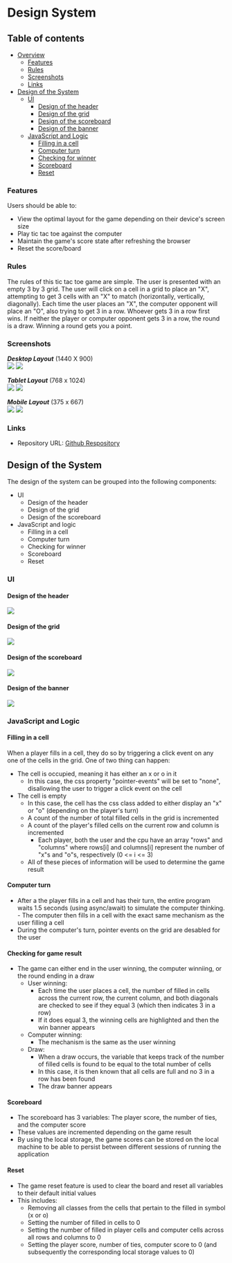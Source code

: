 # Design System

## Table of contents

-  [Overview](#overview)
   -  [Features](#features)
   -  [Rules](#rules)
   -  [Screenshots](#screenshots)
   -  [Links](#links)
-  [Design of the System](#design-of-the-system)
   -  [UI](#ui)
      -  [Design of the header](#design-of-the-header)
      -  [Design of the grid](#design-of-the-grid)
      -  [Design of the scoreboard](#design-of-the-scoreboard)
      -  [Design of the banner](#design-of-the-banner)
   -  [JavaScript and Logic](#javascript-and-logic)
      -  [Filling in a cell](#filling-in-a-cell)
      -  [Computer turn](#computer-turn)
      -  [Checking for winner](#checking-for-winner)
      -  [Scoreboard](#scoreboard)
      -  [Reset](#reset)

### Features

Users should be able to:

- View the optimal layout for the game depending on their device's screen size
- Play tic tac toe against the computer
- Maintain the game's score state after refreshing the browser
- Reset the score/board

### Rules

The rules of this tic tac toe game are simple. The user is presented with an empty 3 by 3 grid. The user will click on a cell in a grid to place an "X", attempting to get 3 cells with an "X" to match (horizontally, vertically, diagonally). Each time the user places an "X", the computer opponent will place an "O", also trying to get 3 in a row. Whoever gets 3 in a row first wins. If neither the player or computer opponent gets 3 in a row, the round is a draw. Winning a round gets you a point.

### Screenshots

***Desktop Layout*** (1440 X 900)\
![](./design_system/desktop-board.png)
![](./design_system/desktop-game-result.png)

***Tablet Layout*** (768 x 1024)\
![](./design_system/tablet-board.png)
![](./design_system/tablet-game-result.png)

***Mobile Layout*** (375 x 667) \
![](./design_system/mobile-board.png)
![](./design_system/mobile-game-result.png)

### Links

- Repository URL: [Github Respository](https://github.com/JasDhindsa/tictactoe)

## Design of the System

The design of the system can be grouped into the following components:
- UI
   - Design of the header
   - Design of the grid
   - Design of the scoreboard
- JavaScript and logic
   - Filling in a cell
   - Computer turn
   - Checking for winner
   - Scoreboard
   - Reset

### UI

#### Design of the header
![](./design_system/header.png)

#### Design of the grid
![](./design_system/grid.png)

#### Design of the scoreboard
![](./design_system/scoreboard.png)

#### Design of the banner
![](./design_system/banner.png)

### JavaScript and Logic

#### Filling in a cell
When a player fills in a cell, they do so by triggering a click event on any one of the cells in the grid. One of two thing can happen:
- The cell is occupied, meaning it has either an x or o in it
   - In this case, the css property "pointer-events" will be set to "none", disallowing the user to trigger a click event on the cell
- The cell is empty
   - In this case, the cell has the css class added to either display an "x" or "o" (depending on the player's turn)
   - A count of the number of total filled cells in the grid is incremented
   - A count of the player's filled cells on the current row and column is incremented
      - Each player, both the user and the cpu have an array "rows" and "columns" where rows[i] and columns[i] represent the number of "x"s and "o"s, respectively (0 <= i <= 3)
   - All of these pieces of information will be used to determine the game result

#### Computer turn
- After a the player fills in a cell and has their turn, the entire program waits 1.5 seconds (using async/await) to simulate the computer thinking. - The computer then fills in a cell with the exact same mechanism as the user filling a cell
- During the computer's turn, pointer events on the grid are desabled for the user

#### Checking for game result
- The game can either end in the user winning, the computer winniing, or the round ending in a draw
   - User winning:
      - Each time the user places a cell, the number of filled in cells across the current row, the current column, and both diagonals are checked to see if they equal 3 (which then indicates 3 in a row)
      - If it does equal 3, the winning cells are highlighted and then the win banner appears
   - Computer winning:
      - The mechanism is the same as the user winning
   - Draw:
      - When a draw occurs, the variable that keeps track of the number of filled cells is found to be equal to the total number of cells
      - In this case, it is then known that all cells are full and no 3 in a row has been found
      - The draw banner appears

#### Scoreboard
- The scoreboard has 3 variables: The player score, the number of ties, and the computer score
- These values are incremented depending on the game result
- By using the local storage, the game scores can be stored on the local machine to be able to persist between different sessions of running the application

#### Reset
- The game reset feature is used to clear the board and reset all variables to their default initial values
- This includes:
   - Removing all classes from the cells that pertain to the filled in symbol (x or o)
   - Setting the number of filled in cells to 0
   - Setting the number of filled in player cells and computer cells across all rows and columns to 0
   - Setting the player score, number of ties, computer score to 0 (and subsequently the corresponding local storage values to 0)
